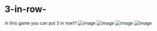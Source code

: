 # 3-in-row-
In this game you can put 3 in row!!!
![image](https://user-images.githubusercontent.com/85885036/137588335-ba52ff0a-70f6-422c-b9a5-c4f60427b394.png)
![image](https://user-images.githubusercontent.com/85885036/137588360-6f422540-799e-424c-acdb-156716faa9bb.png)
![image](https://user-images.githubusercontent.com/85885036/137588412-1421e196-fa5a-42c1-a7c1-276370fa6291.png)
![image](https://user-images.githubusercontent.com/85885036/137588416-034c1e51-49f7-4943-ac34-505f4af8f2ce.png)
